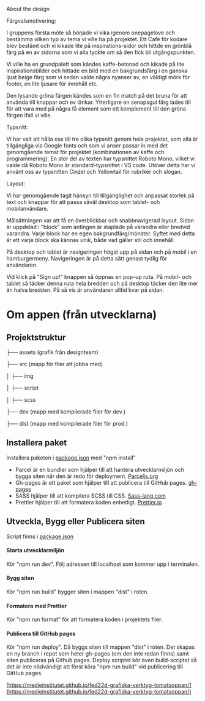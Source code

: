 About the design

Färgvalsmotivering:

I gruppens första möte så började vi kika igenom onepagelove och bestämma vilken typ av tema vi ville ha på projektet. Ett Café för kodare blev bestämt och vi kikade lite på inspirations-sidor och hittde en grönblå färg på en av sidorna som vi alla tyckte om så den fick bli utgångspunkten.

Vi ville ha en grundpalett som kändes kaffe-betonad och kikade på lite inspirationsbilder och hittade en bild med en bakgrundsfärg i en ganska ljust beige färg som vi sedan valde några nyanser av, en väldigt mörk för footer, en lite ljusare för innehåll etc.

Den lysande gröna färgen kändes som en fin match på det bruna för att använda till knappar och ev länkar. Ytterligare en senapsgul färg lades till för att vara med på några få element som ett komplement till den gröna färgen ifall vi ville.

Typsnitt:

Vi har valt att hålla oss till tre olika typsnitt genom hela projektet, som alla är tillgängliga via Google fonts och som vi anser passar in med det genomgående temat för projektet (kombinationen av kaffe och programmering). En stor del av texten har typsnittet Roboto Mono, vilket vi valde då Roboto Mono är standard-typsnittet i VS code. Utöver detta har vi använt oss av typsnitten Cinzel och Yellowtail för rubriker och slogan.

Layout:

Vi har genomgående tagit hänsyn till tillgänglighet och anpassat storlek på text och knappar för att passa såväl desktop som tablet- och mobilanvändare.

Målsättningen var att få en överblickbar och snabbnavigerad layout. Sidan är uppdelad i "block" som antingen är staplade på varandra eller bredvid varandra. Varje block har en egen bakgrundfärg/mönster. Syftet med detta är ett varje block ska kännas unik, både vad gäller stil och innehåll.

På desktop och tablet är navigeringen högst upp på sidan och på mobil i en hamburgermeny. Navigeringen är på detta sätt genast tydlig för användaren.

Vid klick på "Sign up!" knappen så öppnas en pop-up ruta. På mobil- och tablet så täcker denna ruta hela bredden och på desktop täcker den lite mer än halva bredden. På så vis är användaren alltid kvar på sidan.

# Om appen (från utvecklarna)

## Projektstruktur

├── assets (grafik från designteam)

├── src (mapp för filer att jobba med)

│ ├── img

│ ├── script

│ ├── scss

├── dev (mapp med kompilerade filer för dev.)

├── dist (mapp med kompilerade filer för prod.)

## Installera paket

Installera paketen i [package.json](./package.json) med "npm install"

- Parcel är en bundler som hjälper till att hantera utvecklarmiljön och bygga siten när den är redo för deployment. [Parceljs.org](https://parceljs.org/)
- Gh-pages är ett paket som hjälper till att publicera till GitHub pages. [gh-pages](https://www.npmjs.com/package/gh-pages)
- SASS hjälper till att kompilera SCSS till CSS. [Sass-lang.com](https://sass-lang.com/)
- Prettier hjälper till att formatera koden enhetligt. [Prettier.io](https://prettier.io/)

## Utveckla, Bygg eller Publicera siten

Script finns i [package.json](./package.json)

#### Starta utvecklarmiljön

Kör "npm run dev". Följ adressen till localhost som kommer upp i terminalen.

#### Bygg siten

Kör "npm run build" bygger siten i mappen "dist" i roten.

#### Formatera med Prettier

Kör "npm run format" för att formatera koden i projektets filer.

#### Publicera till GitHub pages

Kör "npm run deploy". Då byggs siten till mappen "dist" i roten. Det skapas en ny branch i repot som heter gh-pages (om den inte redan finns) samt siten publiceras på Github pages. Deploy scriptet kör även build-scriptet så det är inte nödvändigt att först köra "npm run build" vid publicering till GitHub pages.

[https://medieinstitutet.github.io/fed22d-grafiska-verktyg-tomatsoppan/](https://medieinstitutet.github.io/fed22d-grafiska-verktyg-tomatsoppan/)
